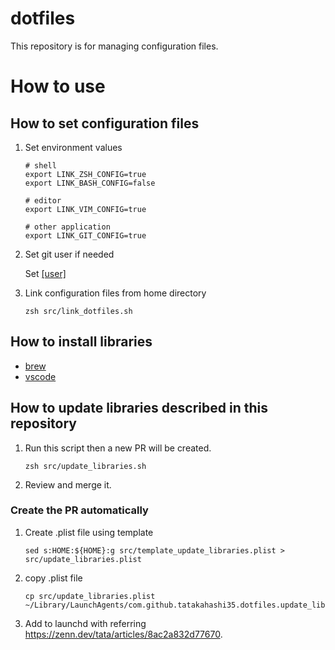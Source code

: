# dotfiles
This repository is for managing configuration files.

# How to use
## How to set configuration files
1. Set environment values
    ```
    # shell
    export LINK_ZSH_CONFIG=true
    export LINK_BASH_CONFIG=false

    # editor
    export LINK_VIM_CONFIG=true

    # other application
    export LINK_GIT_CONFIG=true
    ```

2. Set git user if needed

   Set [[user]](https://github.com/tatakahashi35/dotfiles/blob/main/apps/git/.gitconfig#L1-L3)

3. Link configuration files from home directory
    ```
    zsh src/link_dotfiles.sh
    ```

## How to install libraries
- [brew](https://github.com/tatakahashi35/dotfiles/tree/main/apps/brew)
- [vscode](https://github.com/tatakahashi35/dotfiles/tree/main/apps/vscode)

## How to update libraries described in this repository
1. Run this script then a new PR will be created.
    ```
    zsh src/update_libraries.sh
    ```
2. Review and merge it.

### Create the PR automatically
1. Create .plist file using template
    ```
    sed s:HOME:${HOME}:g src/template_update_libraries.plist > src/update_libraries.plist
    ```
2. copy .plist file
    ```
    cp src/update_libraries.plist ~/Library/LaunchAgents/com.github.tatakahashi35.dotfiles.update_libraries.plist
    ```
3. Add to launchd with referring https://zenn.dev/tata/articles/8ac2a832d77670.
